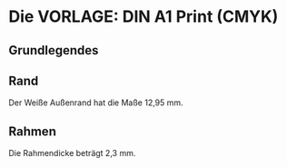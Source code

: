 # Die VORLAGE: DIN A1 Print (CMYK)

## Grundlegendes

## Rand

Der Weiße Außenrand hat die Maße 12,95 mm.

## Rahmen

Die Rahmendicke beträgt 2,3 mm.
